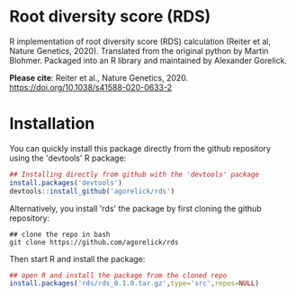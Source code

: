 # Root diversity score (RDS)

R implementation of root diversity score (RDS) calculation (Reiter et al, Nature Genetics, 2020). Translated from the original python by Martin Blohmer. Packaged into an R library and maintained by Alexander Gorelick.

**Please cite**: Reiter et al., Nature Genetics, 2020. https://doi.org/10.1038/s41588-020-0633-2

# Installation

You can quickly install this package directly from the github repository using the 'devtools' R package:
```r
## Installing directly from github with the 'devtools' package
install.packages('devtools')
devtools::install_github('agorelick/rds')
```


Alternatively, you install 'rds' the package by first cloning the github repository:
```
## clone the repo in bash
git clone https://github.com/agorelick/rds
```

Then start R and install the package:
```r
## open R and install the package from the cloned repo
install.packages('rds/rds_0.1.0.tar.gz',type='src',repos=NULL)
```



